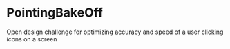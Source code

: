 # PointingBakeOff
Open design challenge for optimizing accuracy and speed of a user clicking icons on a screen
